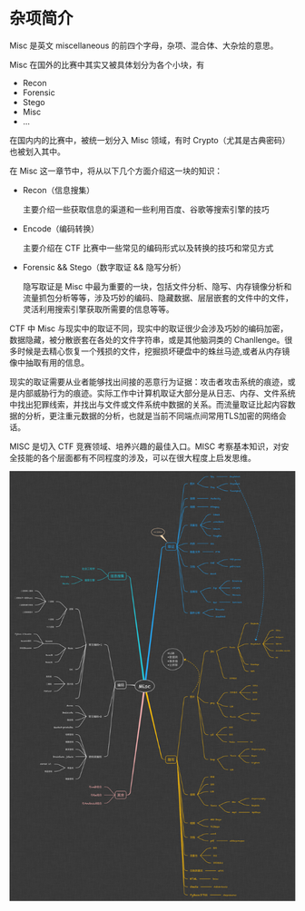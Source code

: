 # 杂项简介

Misc 是英文 miscellaneous 的前四个字母，杂项、混合体、大杂烩的意思。

Misc 在国外的比赛中其实又被具体划分为各个小块，有

-   Recon
-   Forensic
-   Stego
-   Misc
-   ...

在国内内的比赛中，被统一划分入 Misc 领域，有时
Crypto（尤其是古典密码）也被划入其中。

在 Misc 这一章节中，将从以下几个方面介绍这一块的知识：

-   Recon（信息搜集）

    主要介绍一些获取信息的渠道和一些利用百度、谷歌等搜索引擎的技巧

-   Encode（编码转换）

    主要介绍在 CTF 比赛中一些常见的编码形式以及转换的技巧和常见方式

-   Forensic && Stego（数字取证 && 隐写分析）

    隐写取证是 Misc
    中最为重要的一块，包括文件分析、隐写、内存镜像分析和流量抓包分析等等，涉及巧妙的编码、隐藏数据、层层嵌套的文件中的文件，灵活利用搜索引擎获取所需要的信息等等。

CTF 中 Misc
与现实中的取证不同，现实中的取证很少会涉及巧妙的编码加密，数据隐藏，被分散嵌套在各处的文件字符串，或是其他脑洞类的
Chanllenge。很多时候是去精心恢复一个残损的文件，挖掘损坏硬盘中的蛛丝马迹,或者从内存镜像中抽取有用的信息。

现实的取证需要从业者能够找出间接的恶意行为证据：攻击者攻击系统的痕迹，或是内部威胁行为的痕迹。实际工作中计算机取证大部分是从日志、内存、文件系统中找出犯罪线索，并找出与文件或文件系统中数据的关系。而流量取证比起内容数据的分析，更注重元数据的分析，也就是当前不同端点间常用TLS加密的网络会话。

MISC 是切入 CTF 竞赛领域、培养兴趣的最佳入口。MISC
考察基本知识，对安全技能的各个层面都有不同程度的涉及，可以在很大程度上启发思维。

![](figure/all.png)
